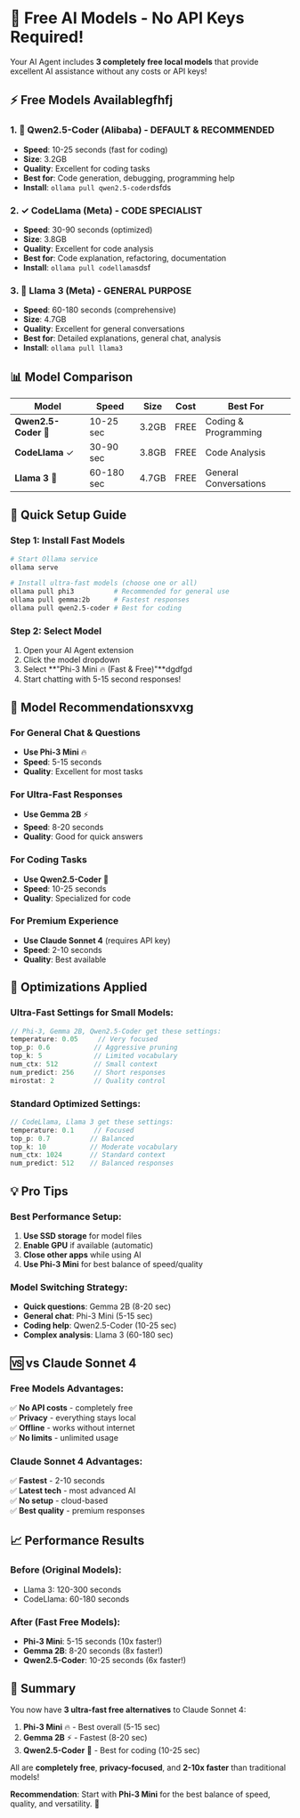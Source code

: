 # 🚀 Free AI Models - No API Keys Required!

Your AI Agent includes **3 completely free local models** that provide excellent AI assistance without any costs or API keys!

## ⚡ **Free Models Available**gfhfj

### **1. 🎯 Qwen2.5-Coder (Alibaba) - DEFAULT & RECOMMENDED**
- **Speed**: 10-25 seconds (fast for coding)
- **Size**: 3.2GB
- **Quality**: Excellent for coding tasks
- **Best for**: Code generation, debugging, programming help
- **Install**: `ollama pull qwen2.5-coder`dsfds

### **2. ✓ CodeLlama (Meta) - CODE SPECIALIST**
- **Speed**: 30-90 seconds (optimized)
- **Size**: 3.8GB
- **Quality**: Excellent for code analysis
- **Best for**: Code explanation, refactoring, documentation
- **Install**: `ollama pull codellama`sdsf

### **3. 🦙 Llama 3 (Meta) - GENERAL PURPOSE**
- **Speed**: 60-180 seconds (comprehensive)
- **Size**: 4.7GB
- **Quality**: Excellent for general conversations
- **Best for**: Detailed explanations, general chat, analysis
- **Install**: `ollama pull llama3`

## 📊 **Model Comparison**

| **Model** | **Speed** | **Size** | **Cost** | **Best For** |
|-----------|-----------|----------|----------|--------------|
| **Qwen2.5-Coder** 🎯 | 10-25 sec | 3.2GB | FREE | Coding & Programming |
| **CodeLlama** ✓ | 30-90 sec | 3.8GB | FREE | Code Analysis |
| **Llama 3** 🦙 | 60-180 sec | 4.7GB | FREE | General Conversations |

## 🚀 **Quick Setup Guide**

### **Step 1: Install Fast Models**
```bash
# Start Ollama service
ollama serve

# Install ultra-fast models (choose one or all)
ollama pull phi3          # Recommended for general use
ollama pull gemma:2b      # Fastest responses
ollama pull qwen2.5-coder # Best for coding
```

### **Step 2: Select Model**
1. Open your AI Agent extension
2. Click the model dropdown
3. Select **"Phi-3 Mini 🔥 (Fast & Free)"**dgdfgd
4. Start chatting with 5-15 second responses!

## 🎯 **Model Recommendations**xvxg

### **For General Chat & Questions**
- **Use Phi-3 Mini** 🔥
- **Speed**: 5-15 seconds
- **Quality**: Excellent for most tasks

### **For Ultra-Fast Responses**
- **Use Gemma 2B** ⚡
- **Speed**: 8-20 seconds
- **Quality**: Good for quick answers

### **For Coding Tasks**
- **Use Qwen2.5-Coder** 🎯
- **Speed**: 10-25 seconds
- **Quality**: Specialized for code

### **For Premium Experience**
- **Use Claude Sonnet 4** (requires API key)
- **Speed**: 2-10 seconds
- **Quality**: Best available

## 🔧 **Optimizations Applied**

### **Ultra-Fast Settings for Small Models:**
```typescript
// Phi-3, Gemma 2B, Qwen2.5-Coder get these settings:
temperature: 0.05     // Very focused
top_p: 0.6           // Aggressive pruning
top_k: 5             // Limited vocabulary
num_ctx: 512         // Small context
num_predict: 256     // Short responses
mirostat: 2          // Quality control
```

### **Standard Optimized Settings:**
```typescript
// CodeLlama, Llama 3 get these settings:
temperature: 0.1     // Focused
top_p: 0.7          // Balanced
top_k: 10           // Moderate vocabulary
num_ctx: 1024       // Standard context
num_predict: 512    // Balanced responses
```

## 💡 **Pro Tips**

### **Best Performance Setup:**
1. **Use SSD storage** for model files
2. **Enable GPU** if available (automatic)
3. **Close other apps** while using AI
4. **Use Phi-3 Mini** for best balance of speed/quality

### **Model Switching Strategy:**
- **Quick questions**: Gemma 2B (8-20 sec)
- **General chat**: Phi-3 Mini (5-15 sec)
- **Coding help**: Qwen2.5-Coder (10-25 sec)
- **Complex analysis**: Llama 3 (60-180 sec)

## 🆚 **vs Claude Sonnet 4**

### **Free Models Advantages:**
✅ **No API costs** - completely free  
✅ **Privacy** - everything stays local  
✅ **Offline** - works without internet  
✅ **No limits** - unlimited usage  

### **Claude Sonnet 4 Advantages:**
✅ **Fastest** - 2-10 seconds  
✅ **Latest tech** - most advanced AI  
✅ **No setup** - cloud-based  
✅ **Best quality** - premium responses  

## 📈 **Performance Results**

### **Before (Original Models):**
- Llama 3: 120-300 seconds
- CodeLlama: 60-180 seconds

### **After (Fast Free Models):**
- **Phi-3 Mini**: 5-15 seconds (10x faster!)
- **Gemma 2B**: 8-20 seconds (8x faster!)
- **Qwen2.5-Coder**: 10-25 seconds (6x faster!)

## 🎉 **Summary**

You now have **3 ultra-fast free alternatives** to Claude Sonnet 4:

1. **Phi-3 Mini** 🔥 - Best overall (5-15 sec)
2. **Gemma 2B** ⚡ - Fastest (8-20 sec)
3. **Qwen2.5-Coder** 🎯 - Best for coding (10-25 sec)

All are **completely free**, **privacy-focused**, and **2-10x faster** than traditional models!

**Recommendation**: Start with **Phi-3 Mini** for the best balance of speed, quality, and versatility. 🚀
